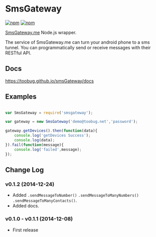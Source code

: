 # SmsGateway

[![npm](http://img.shields.io/npm/v/smsgateway.svg)](https://www.npmjs.com/package/smsgateway)
[![npm](http://img.shields.io/npm/l/smsgateway.svg)](https://www.npmjs.com/package/smsgateway)

[SmsGateway.me](https://smsgateway.me) Node.js wrapper.

The service of SmsGateway.me can turn your android phone to a sms tunnel. You can programmatically send or receive messages with their RESTful API.

## Docs

<https://toobug.github.io/smsGateway/docs>

## Examples

```javascript

var SmsGateway = require('smsgateway');

var gateway = new SmsGateway('demo@toobug.net','password');

gateway.getDevices().then(function(data){
	console.log('getDevices Success');
	console.log(data);
}).fail(function(message){
	console.log('failed',message);
});

```

## Change Log

### v0.1.2 (2014-12-24)

- Added `.sendMessageToNumber()` `.sendMessageToManyNumbers()` `.sendMessageToManyContacts()`.
- Added docs.

### v0.1.0 - v0.1.1 (2014-12-08)

- First release
